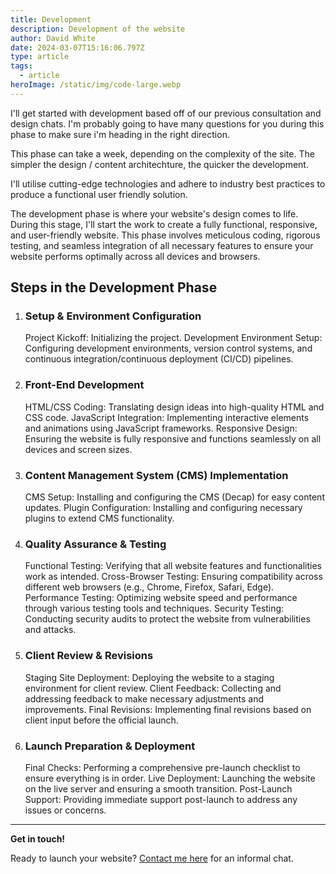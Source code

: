 ```yaml
---
title: Development
description: Development of the website
author: David White
date: 2024-03-07T15:16:06.797Z
type: article
tags:
  - article
heroImage: /static/img/code-large.webp
---
```

I'll get started with development based off of our previous consultation and design chats. I'm probably going to have many questions for you during this phase to make sure i'm heading in the right direction.

This phase can take a week, depending on the complexity of the site.  The simpler the design / content architechture, the quicker the development.

I'll utilise cutting-edge technologies and adhere to industry best practices to produce a functional user friendly solution.

The development phase is where your website's design comes to life. During this stage, I'll start the work to create a fully functional, responsive, and user-friendly website. This phase involves meticulous coding, rigorous testing, and seamless integration of all necessary features to ensure your website performs optimally across all devices and browsers.

## **Steps in the Development Phase**

1. ### Setup & Environment Configuration

   Project Kickoff: Initializing the project.
   Development Environment Setup: Configuring development environments, version control systems, and continuous integration/continuous deployment (CI/CD) pipelines.
2. ### Front-End Development

   HTML/CSS Coding: Translating design ideas into high-quality HTML and CSS code.
   JavaScript Integration: Implementing interactive elements and animations using JavaScript frameworks.
   Responsive Design: Ensuring the website is fully responsive and functions seamlessly on all devices and screen sizes.
3. ### Content Management System (CMS) Implementation

   CMS Setup: Installing and configuring the CMS (Decap) for easy content updates.
   Plugin Configuration: Installing and configuring necessary plugins to extend CMS functionality.
4. ### Quality Assurance & Testing

   Functional Testing: Verifying that all website features and functionalities work as intended.
   Cross-Browser Testing: Ensuring compatibility across different web browsers (e.g., Chrome, Firefox, Safari, Edge).
   Performance Testing: Optimizing website speed and performance through various testing tools and techniques.
   Security Testing: Conducting security audits to protect the website from vulnerabilities and attacks.
5. ### Client Review & Revisions

   Staging Site Deployment: Deploying the website to a staging environment for client review.
   Client Feedback: Collecting and addressing feedback to make necessary adjustments and improvements.
   Final Revisions: Implementing final revisions based on client input before the official launch.
6. ### Launch Preparation & Deployment

   Final Checks: Performing a comprehensive pre-launch checklist to ensure everything is in order.
   Live Deployment: Launching the website on the live server and ensuring a smooth transition.
   Post-Launch Support: Providing immediate support post-launch to address any issues or concerns.

- - -

**Get in touch!**

Ready to launch your website? [Contact me here](/about/) for an informal chat.
